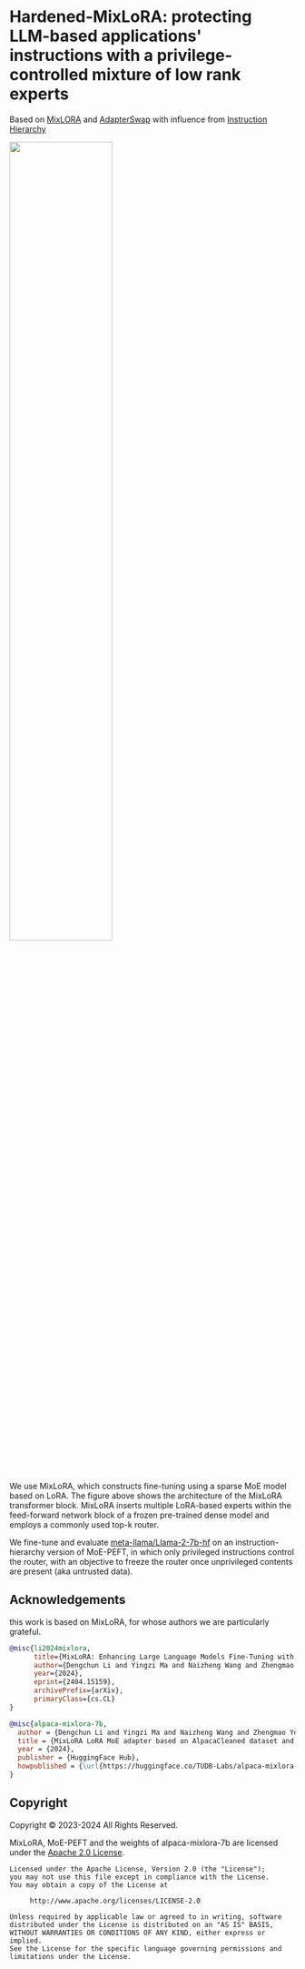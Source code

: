 # Hardened-MixLoRA: protecting LLM-based applications' instructions with a privilege-controlled mixture of low rank experts

Based on [MixLORA](https://arxiv.org/html/2404.15159v1) and [AdapterSwap](https://arxiv.org/abs/2404.08417) with influence from [Instruction Hierarchy](https://arxiv.org/abs/2404.13208)
<div align="left"><img src="https://raw.githubusercontent.com/TUDB-Labs/MixLoRA/main/assets/MixLoRA.png" width=60%"></div>

We use MixLoRA, which constructs fine-tuning using a sparse MoE model based on LoRA. The figure above shows the architecture of the MixLoRA transformer block. MixLoRA inserts multiple LoRA-based experts within the feed-forward network block of a frozen pre-trained dense model and employs a commonly used top-k router. 

We fine-tune and evaluate [meta-llama/Llama-2-7b-hf](https://huggingface.co/meta-llama/Llama-2-7b-hf) on an instruction-hierarchy version of MoE-PEFT, in which only privileged instructions control the router, with an objective to freeze the router once unprivileged contents are present (aka untrusted data).


## Acknowledgements
this work is based on MixLoRA, for whose authors we are particularly grateful.
```bibtex
@misc{li2024mixlora,
      title={MixLoRA: Enhancing Large Language Models Fine-Tuning with LoRA-based Mixture of Experts}, 
      author={Dengchun Li and Yingzi Ma and Naizheng Wang and Zhengmao Ye and Zhiyuan Cheng and Yinghao Tang and Yan Zhang and Lei Duan and Jie Zuo and Cal Yang and Mingjie Tang},
      year={2024},
      eprint={2404.15159},
      archivePrefix={arXiv},
      primaryClass={cs.CL}
}

@misc{alpaca-mixlora-7b,
  author = {Dengchun Li and Yingzi Ma and Naizheng Wang and Zhengmao Ye and Zhiyuan Cheng and Yinghao Tang and Yan Zhang and Lei Duan and Jie Zuo and Cal Yang and Mingjie Tang},
  title = {MixLoRA LoRA MoE adapter based on AlpacaCleaned dataset and LLaMA-2-7B base model},
  year = {2024},
  publisher = {HuggingFace Hub},
  howpublished = {\url{https://huggingface.co/TUDB-Labs/alpaca-mixlora-7b}},
}
```

## Copyright
Copyright © 2023-2024 All Rights Reserved.

MixLoRA, MoE-PEFT and the weights of alpaca-mixlora-7b are licensed under the [Apache 2.0 License](https://www.apache.org/licenses/LICENSE-2.0).

```
Licensed under the Apache License, Version 2.0 (the "License");
you may not use this file except in compliance with the License.
You may obtain a copy of the License at

     http://www.apache.org/licenses/LICENSE-2.0

Unless required by applicable law or agreed to in writing, software
distributed under the License is distributed on an "AS IS" BASIS,
WITHOUT WARRANTIES OR CONDITIONS OF ANY KIND, either express or implied.
See the License for the specific language governing permissions and
limitations under the License.
```

